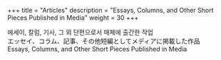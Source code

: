 +++
title = "Articles"
description = "Essays, Columns, and Other Short Pieces Published in Media"
weight = 30
+++

에세이, 칼럼, 기사, 그 외 단편으로서 매체에 출간한 작업<br>
エッセイ、コラム、記事、その他短編としてメディアに掲載した作品<br>
Essays, Columns, and Other Short Pieces Published in Media